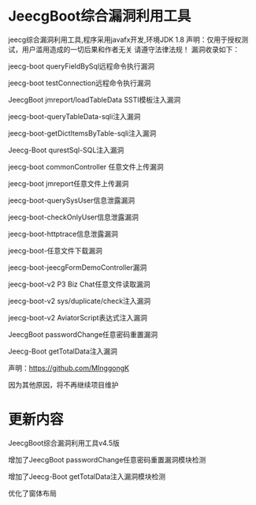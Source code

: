 # JeecgBoot综合漏洞利用工具

jeecg综合漏洞利用工具,程序采用javafx开发,环境JDK 1.8 声明：仅用于授权测试，用户滥用造成的一切后果和作者无关 请遵守法律法规！ 漏洞收录如下：

jeecg-boot queryFieldBySql远程命令执行漏洞

jeecg-boot testConnection远程命令执行漏洞

JeecgBoot jmreport/loadTableData SSTI模板注入漏洞

jeecg-boot-queryTableData-sqli注入漏洞

jeecg-boot-getDictItemsByTable-sqli注入漏洞

Jeecg-Boot qurestSql-SQL注入漏洞

jeecg-boot commonController 任意文件上传漏洞

jeecg-boot jmreport任意文件上传漏洞

jeecg-boot-querySysUser信息泄露漏洞

jeecg-boot-checkOnlyUser信息泄露漏洞

jeecg-boot-httptrace信息泄露漏洞

jeecg-boot-任意文件下载漏洞

jeecg-boot-jeecgFormDemoController漏洞

jeecg-boot-v2 P3 Biz Chat任意文件读取漏洞

jeecg-boot-v2 sys/duplicate/check注入漏洞

jeecg-boot-v2 AviatorScript表达式注入漏洞

JeecgBoot passwordChange任意密码重置漏洞

Jeecg-Boot getTotalData注入漏洞

声明：https://github.com/MInggongK 

因为其他原因，将不再继续项目维护

# 更新内容
JeecgBoot综合漏洞利用工具v4.5版

增加了JeecgBoot passwordChange任意密码重置漏洞模块检测

增加了Jeecg-Boot getTotalData注入漏洞模块检测

优化了窗体布局
